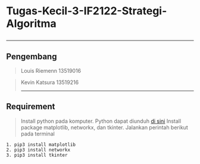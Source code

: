 # Tugas-Kecil-3-IF2122-Strategi-Algoritma <hr>
## Pengembang
> Louis Riemenn 13519016

> Kevin Katsura 13519216 <hr>

## Requirement
> Install python pada komputer. Python dapat diunduh [di sini](python.org)
> Install package matplotlib, networkx, dan tkinter. Jalankan perintah berikut pada terminal

    1. pip3 install matplotlib
    2. pip3 install networkx
    3. pip3 install tkinter
